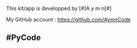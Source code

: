   

  This kit/app is developped by [#]A y m n[#]

  My GitHub account : https://github.com/AymnCode  

  #PyCode
-------------------------------------------
